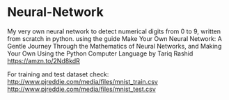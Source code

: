 # Neural-Network
My very own neural network to detect numerical digits from 0 to 9, written from scratch in python.
using the guide 
Make Your Own Neural Network: A Gentle Journey Through the Mathematics of Neural Networks, and Making Your Own Using the Python Computer Language by Tariq Rashid
https://amzn.to/2Nd8kdR

For training and test dataset check:
http://www.pjreddie.com/media/files/mnist_train.csv
http://www.pjreddie.com/media/files/mnist_test.csv
